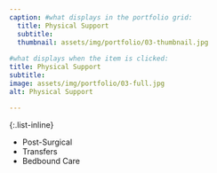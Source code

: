```yaml
---
caption: #what displays in the portfolio grid:
  title: Physical Support
  subtitle: 
  thumbnail: assets/img/portfolio/03-thumbnail.jpg
  
#what displays when the item is clicked:
title: Physical Support
subtitle: 
image: assets/img/portfolio/03-full.jpg
alt: Physical Support

---
```

{:.list-inline} 
- Post-Surgical
- Transfers
- Bedbound Care
